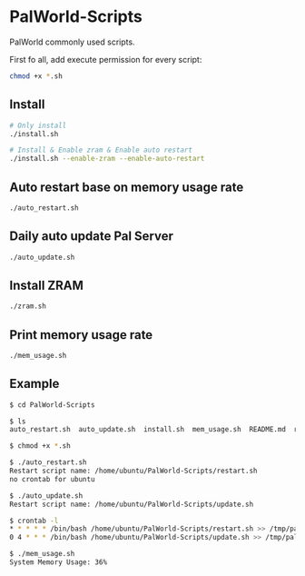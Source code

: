 # PalWorld-Scripts

PalWorld commonly used scripts.

First fo all, add execute permission for every script:

```sh
chmod +x *.sh
```

## Install

```sh
# Only install
./install.sh 

# Install & Enable zram & Enable auto restart
./install.sh --enable-zram --enable-auto-restart
```

## Auto restart base on memory usage rate

```sh
./auto_restart.sh
```

## Daily auto update Pal Server

```sh
./auto_update.sh
```

## Install ZRAM

```sh
./zram.sh
```

## Print memory usage rate

```sh
./mem_usage.sh
```

## Example

```sh
$ cd PalWorld-Scripts

$ ls
auto_restart.sh  auto_update.sh  install.sh  mem_usage.sh  README.md  restart.sh  update.sh  zram.sh

$ chmod +x *.sh

$ ./auto_restart.sh
Restart script name: /home/ubuntu/PalWorld-Scripts/restart.sh
no crontab for ubuntu

$ ./auto_update.sh
Restart script name: /home/ubuntu/PalWorld-Scripts/update.sh

$ crontab -l
* * * * * /bin/bash /home/ubuntu/PalWorld-Scripts/restart.sh >> /tmp/pal-restart.log 2>&1
0 4 * * * /bin/bash /home/ubuntu/PalWorld-Scripts/update.sh >> /tmp/pal-update.log 2>&1

$ ./mem_usage.sh
System Memory Usage: 36%
```

